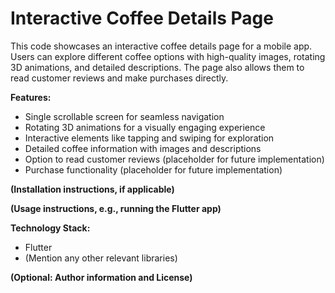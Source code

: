 # Interactive Coffee Details Page

This code showcases an interactive coffee details page for a mobile app. Users can explore different coffee options with high-quality images, rotating 3D animations, and detailed descriptions. The page also allows them to read customer reviews and make purchases directly.

**Features:**

* Single scrollable screen for seamless navigation
* Rotating 3D animations for a visually engaging experience
* Interactive elements like tapping and swiping for exploration
* Detailed coffee information with images and descriptions
* Option to read customer reviews (placeholder for future implementation)
* Purchase functionality (placeholder for future implementation)

**(Installation instructions, if applicable)**

**(Usage instructions, e.g., running the Flutter app)**

**Technology Stack:**

* Flutter
* (Mention any other relevant libraries)

**(Optional: Author information and License)**
